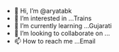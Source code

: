 - 👋 Hi, I’m @aryatabk
- 👀 I’m interested in ...Trains
- 🌱 I’m currently learning ...Gujarati
- 💞️ I’m looking to collaborate on ...
- 📫 How to reach me ...Email

<!---
aryatabk/aryatabk is a ✨ special ✨ repository because its `README.md` (this file) appears on your GitHub profile.
You can click the Preview link to take a look at your changes.
--->
